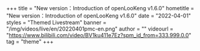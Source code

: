 +++
    title = "New version：Introduction of openLooKeng v1.6.0"
    hometitle = "New version：Introduction of openLooKeng v1.6.0"
    date = "2022-04-01"
    styles = "Themed Livestream"
    banner = "/img/videos/live/en/20220401pmc-en.png"
    author = ""
    videourl = "https://www.bilibili.com/video/BV1ku411e7Ez?spm_id_from=333.999.0.0" 
    tag = "theme"
+++